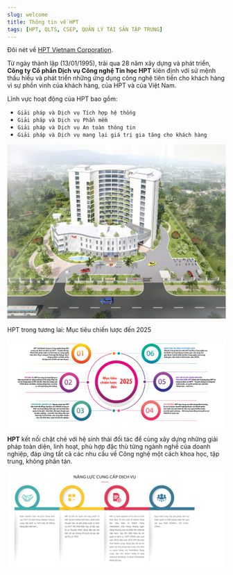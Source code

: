 ```yaml
---
slug: welcome
title: Thông tin về HPT
tags: [HPT, QLTS, CSEP, QUẢN LÝ TÀI SẢN TẬP TRUNG]
---
```


Đôi nét về [HPT Vietnam Corporation](https://hpt.vn/).

Từ ngày thành lập (13/01/1995), trải qua 28 năm xây dựng và phát triển, **Công ty Cổ phần Dịch vụ Công nghệ Tin học HPT** kiên định với sứ mệnh thấu hiểu và phát triển những ứng dụng công nghệ tiên tiến cho khách hàng vì sự phồn vinh của khách hàng, của HPT và của Việt Nam.

Lĩnh vực hoạt động của HPT bao gồm:

- `Giải pháp và Dịch vụ Tích hợp hệ thống`
- `Giải pháp và Dịch vụ Phần mềm`
- `Giải pháp và Dịch vụ An toàn thông tin`
- `Giải pháp và Dịch vụ mang lại giá trị gia tăng cho khách hàng`

![Toa Nha HPT](../static/img/HPTbuilding.jpg)

<!--truncate-->

HPT trong tương lai: Mục tiêu chiến lược đến 2025

![muc tieu 2025](../static/img/muctieu2025-01.png)

**HPT** kết nối chặt chẽ với hệ sinh thái đối tác để cùng xây dựng những giải pháp toàn diện, linh hoạt, phù hợp đặc thù từng ngành nghề của doanh nghiệp, đáp ứng tất cả các nhu cầu về Công nghệ một cách khoa học, tập trung, không phân tán.

![...](../static/img/Capture.PNG)


